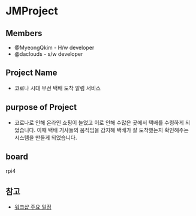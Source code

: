 # JMProject

## Members

- @MyeongQkim - H/w developer
- @daclouds - s/w developer

## Project Name
- 코로나 시대 무선 택배 도착 알림 서비스
## purpose of Project
- 코로나로 인해 온라인 쇼핑이 늘었고 이로 인해 수많은 곳에서 택배를 수령하게 되었습니다.
이때 택배 기사들의 움직임을 감지해 택배가 잘 도착했는지 확인해주는 시스템을 만들게 되었습니다.



## board
rpi4

## 

## 참고
- [워크샵 주요 일정](workshop.md)
